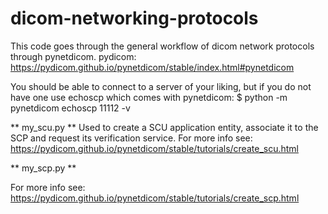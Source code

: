 # dicom-networking-protocols

This code goes through the general workflow of dicom network protocols through pynetdicom.
pydicom: https://pydicom.github.io/pynetdicom/stable/index.html#pynetdicom

You should be able to connect to a server of your liking, but if you do not have one use echoscp which comes with pynetdicom:
$ python -m pynetdicom echoscp 11112 -v

** my_scu.py **
Used to create a SCU application entity, associate it to the SCP and request its verification service.
For more info see: https://pydicom.github.io/pynetdicom/stable/tutorials/create_scu.html

** my_scp.py **

For more info see: https://pydicom.github.io/pynetdicom/stable/tutorials/create_scp.html